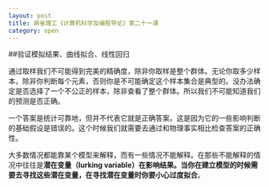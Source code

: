 ```yaml
---
layout: post
title: 麻省理工《计算机科学及编程导论》第二十一课
category: open
---
```

##验证模拟结果、曲线拟合、线性回归

通过取样我们不可能得到完美的精确度，除非你取样是整个群体。无论你取多少样本，除非你判断每个元素，否则你是不可能确定这个样本集合是典型的。没办法确定是否选择了一个不公正的样本，除非查看了整个群体。所以我们不可能知道我们的预测是否正确。

一个答案是统计可靠地，但并不代表它就是正确答案。这是因为它的一些影响判断的基础假设是错误的。这个时候我们就需要去通过和物理事实相比检查答案的正确性。

大多数情况都能靠某个模型来解释，而有一些情况不能解释。在那些不能解释的情况中往往是**潜在变量（lurking variable）**在影响结果。当你在建立模型的时候需要去寻找这些潜在变量，在寻找潜在变量时你要小心**过度拟合**。
